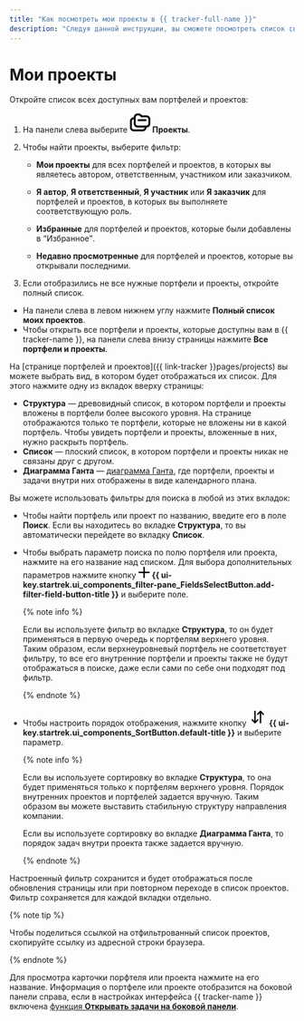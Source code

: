 ```yaml
---
title: "Как посмотреть мои проекты в {{ tracker-full-name }}"
description: "Следуя данной инструкции, вы сможете посмотреть список своих проектов." 
---
```


# Мои проекты

Откройте список всех доступных вам портфелей и проектов:

1. На панели слева выберите ![](../../_assets/tracker/svg/project.svg)&nbsp;**Проекты**.

1. Чтобы найти проекты, выберите фильтр:

    * **Мои проекты** для всех портфелей и проектов, в которых вы являетесь автором, ответственным, участником или заказчиком.

    * **Я автор**, **Я ответственный**, **Я участник** или **Я заказчик** для портфелей и проектов, в которых вы выполняете соответствующую роль.

    * **Избранные** для портфелей и проектов, которые были добавлены в <q>Избранное</q>.

    * **Недавно просмотренные** для портфелей и проектов, которые вы открывали последними.

1. Если отобразились не все нужные портфели и проекты, откройте полный список.

* На панели слева в левом нижнем углу нажмите **Полный список моих проектов**.
* Чтобы открыть все портфели и проекты, которые доступны вам в {{ tracker-name }}, на панели слева внизу страницы нажмите **Все портфели и проекты**.

На [странице портфелей и проектов]({{ link-tracker }}pages/projects) вы можете выбрать вид, в котором будет отображаться их список. Для этого нажмите одну из вкладок вверху страницы: 

* **Структура** — древовидный список, в котором портфели и проекты вложены в портфели более высокого уровня. На странице отображаются только те портфели, которые не вложены ни в какой портфель. Чтобы увидеть портфели и проекты, вложенные в них, нужно раскрыть портфель.
* **Список** — плоский список, в котором портфели и проекты никак не связаны друг с другом.
* **Диаграмма Ганта** — [диаграмма Ганта](../gantt/list-of-projects.md), где портфели, проекты и задачи внутри них отображены в виде календарного плана.

Вы можете использовать фильтры для поиска в любой из этих вкладок:

* Чтобы найти портфель или проект по названию, введите его в поле **Поиск**. Если вы находитесь во вкладке **Структура**, то вы автоматически перейдете во вкладку **Список**.

* Чтобы выбрать параметр поиска по полю портфеля или проекта, нажмите на его название над списком. Для выбора дополнительных параметров нажмите кнопку ![](../../_assets/tracker/svg/add-filter.svg) **{{ ui-key.startrek.ui_components_filter-pane_FieldsSelectButton.add-filter-field-button-title }}** и выберите поле.

    {% note info %}

    Если вы используете фильтр во вкладке **Структура**, то он будет применяться в первую очередь к портфелям верхнего уровня. Таким образом, если верхнеуровневый портфель не соответствует фильтру, то все его внутренние портфели и проекты также не будут отображаться в поиске, даже если сами по себе они подходят под фильтр.

    {% endnote %}

* Чтобы настроить порядок отображения, нажмите кнопку ![](../../_assets/tracker/svg/sorting.svg) **{{ ui-key.startrek.ui_components_SortButton.default-title }}** и выберите параметр.

    {% note info %}

    Если вы используете сортировку во вкладке **Структура**, то она будет применяться только к портфелям верхнего уровня. Порядок внутренних проектов и портфелей задается вручную. Таким образом вы можете выставить стабильную структуру направления компании.

    Если вы используете сортировку во вкладке **Диаграмма Ганта**, то порядок задач внутри проекта также задается вручную.

    {% endnote %}

Настроенный фильтр сохранится и будет отображаться после обновления страницы или при повторном переходе в список проектов. Фильтр сохраняется для каждой вкладки отдельно.

{% note tip %}

Чтобы поделиться ссылкой на отфильтрованный список проектов, скопируйте ссылку из адресной строки браузера.

{% endnote %}

Для просмотра карточки порфтеля или проекта нажмите на его название. Информация о портфеле или проекте отобразится на боковой панели справа, если в настройках интерфейса {{ tracker-name }} включена [функция **Открывать задачи на боковой панели**](../user/personal.md#choose-theme).